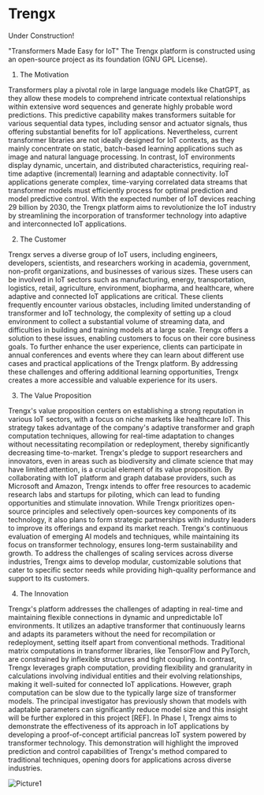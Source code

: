 # Trengx
Under Construction!

"Transformers Made Easy for IoT"
The Trengx platform is constructed using an open-source project as its foundation (GNU GPL License).


1. The Motivation

Transformers play a pivotal role in large language models like ChatGPT, as they allow these models to comprehend intricate contextual relationships within extensive word sequences and generate highly probable word predictions. This predictive capability makes transformers suitable for various sequential data types, including sensor and actuator signals, thus offering substantial benefits for IoT applications. Nevertheless, current transformer libraries are not ideally designed for IoT contexts, as they mainly concentrate on static, batch-based learning applications such as image and natural language processing. In contrast, IoT environments display dynamic, uncertain, and distributed characteristics, requiring real-time adaptive (incremental) learning and adaptable connectivity. IoT applications generate complex, time-varying correlated data streams that transformer models must efficiently process for optimal prediction and model predictive control. With the expected number of IoT devices reaching 29 billion by 2030, the Trengx platform aims to revolutionize the IoT industry by streamlining the incorporation of transformer technology into adaptive and interconnected IoT applications.


2. The Customer

Trengx serves a diverse group of IoT users, including engineers, developers, scientists, and researchers working in academia, government, non-profit organizations, and businesses of various sizes. These users can be involved in IoT sectors such as manufacturing, energy, transportation, logistics, retail, agriculture, environment, biopharma, and healthcare, where adaptive and connected IoT applications are critical. These clients frequently encounter various obstacles, including limited understanding of transformer and IoT technology, the complexity of setting up a cloud environment to collect a substantial volume of streaming data, and difficulties in building and training models at a large scale. Trengx offers a solution to these issues, enabling customers to focus on their core business goals. To further enhance the user experience, clients can participate in annual conferences and events where they can learn about different use cases and practical applications of the Trengx platform. By addressing these challenges and offering additional learning opportunities, Trengx creates a more accessible and valuable experience for its users.


3. The Value Proposition

Trengx's value proposition centers on establishing a strong reputation in various IoT sectors, with a focus on niche markets like healthcare IoT. This strategy takes advantage of the company's adaptive transformer and graph computation techniques, allowing for real-time adaptation to changes without necessitating recompilation or redeployment, thereby significantly decreasing time-to-market. Trengx's pledge to support researchers and innovators, even in areas such as biodiversity and climate science that may have limited attention, is a crucial element of its value proposition. By collaborating with IoT platform and graph database providers, such as Microsoft and Amazon, Trengx intends to offer free resources to academic research labs and startups for piloting, which can lead to funding opportunities and stimulate innovation. While Trengx prioritizes open-source principles and selectively open-sources key components of its technology, it also plans to form strategic partnerships with industry leaders to improve its offerings and expand its market reach. Trengx's continuous evaluation of emerging AI models and techniques, while maintaining its focus on transformer technology, ensures long-term sustainability and growth. To address the challenges of scaling services across diverse industries, Trengx aims to develop modular, customizable solutions that cater to specific sector needs while providing high-quality performance and support to its customers.


4. The Innovation

Trengx's platform addresses the challenges of adapting in real-time and maintaining flexible connections in dynamic and unpredictable IoT environments. It utilizes an adaptive transformer that continuously learns and adapts its parameters without the need for recompilation or redeployment, setting itself apart from conventional methods. Traditional matrix computations in transformer libraries, like TensorFlow and PyTorch, are constrained by inflexible structures and tight coupling. In contrast, Trengx leverages graph computation, providing flexibility and granularity in calculations involving individual entities and their evolving relationships, making it well-suited for connected IoT applications. However, graph computation can be slow due to the typically large size of transformer models. The principal investigator has previously shown that models with adaptable parameters can significantly reduce model size and this insight will be further explored in this project [REF]. In Phase I, Trengx aims to demonstrate the effectiveness of its approach in IoT applications by developing a proof-of-concept artificial pancreas IoT system powered by transformer technology. This demonstration will highlight the improved prediction and control capabilities of Trengx's method compared to traditional techniques, opening doors for applications across diverse industries.

![Picture1](https://user-images.githubusercontent.com/128947466/233489290-fba699d2-3d62-4034-8b2b-7b5804a08214.png)

